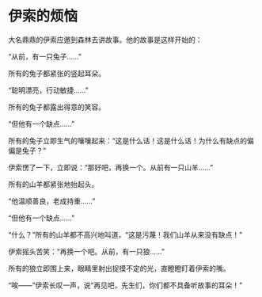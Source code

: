 # 伊索的烦恼
大名鼎鼎的伊索应邀到森林去讲故事。他的故事是这样开始的： 

  “从前，有一只兔子……” 

  所有的兔子都紧张的竖起耳朵。 

  “聪明漂亮，行动敏捷……” 

  所有的兔子都露出得意的笑容。 

  “但他有一个缺点……” 

  所有的兔子立即生气的嚷嚷起来：“这是什么话！这是什么话！为什么有缺点的偏偏是兔子？” 

  伊索愣了一下，立即说：“那好吧，再换一个。从前有一只山羊……” 

  所有的山羊都紧张地抬起头。 

  “他温顺善良，老成持重……” 

  “但他有一个缺点……” 

  “什么？”所有的山羊都不高兴地叫道，“这是污蔑！我们山羊从来没有缺点！” 

  伊索摇头苦笑：“再换一个吧。从前，有一只狼……” 

  所有的狼立即围上来，眼睛里射出捉摸不定的光，直瞪瞪盯着伊索的嘴。 

  “唉——”伊索长叹一声，说“再见吧，先生们，你们都不具备听故事的耳朵！”
 
